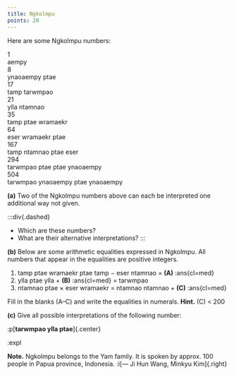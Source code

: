 ```yaml
---
title: Ngkolmpu
points: 20
---
```


Here are some Ngkolmpu numbers:

<div style="margin-bottom: 1em; overflow: hidden;">
	<div class="row"><div class="two columns textAlignRight">1</div> <div class="ten columns">aempy</div></div>
	<div class="row"><div class="two columns textAlignRight">8</div> <div class="ten columns">ynaoaempy ptae</div></div>
	<div class="row"><div class="two columns textAlignRight">17</div> <div class="ten columns">tamp tarwmpao</div></div>
	<div class="row"><div class="two columns textAlignRight">21</div> <div class="ten columns">ylla ntamnao</div></div>
	<div class="row"><div class="two columns textAlignRight">35</div> <div class="ten columns">tamp ptae wramaekr</div></div>
	<div class="row"><div class="two columns textAlignRight">64</div> <div class="ten columns">eser wramaekr ptae</div></div>
	<div class="row"><div class="two columns textAlignRight">167</div> <div class="ten columns">tamp ntamnao ptae eser</div></div>
	<div class="row"><div class="two columns textAlignRight">294</div> <div class="ten columns">tarwmpao ptae ptae ynaoaempy</div></div>
	<div class="row"><div class="two columns textAlignRight">504</div> <div class="ten columns">tarwmpao ynaoaempy ptae ynaoaempy</div></div>
</div>

**(a)** Two of the Ngkolmpu numbers above can each be interpreted one additional way not
given.

:::div{.dashed}
- Which are these numbers?
- What are their alternative interpretations?
:::

**(b)** Below are some arithmetic equalities expressed in Ngkolmpu. All numbers that appear
in the equalities are positive integers.

1. tamp ptae wramaekr ptae tamp − eser ntamnao = **(A)** :ans{cl=med}
2. ylla ptae ylla + **(B)** :ans{cl=med} = tarwmpao
3. ntamnao ptae × eser wramaekr = ntamnao ntamnao + **(C)** :ans{cl=med}

Fill in the blanks (A–C) and write the equalities in numerals. **Hint.** (C) < 200

**(c)** Give all possible interpretations of the following number:

:p[**tarwmpao ylla ptae**]{.center}

:expl

**Note.** Ngkolmpu belongs to the Yam family. It is spoken by approx. 100 people in Papua
province, Indonesia. :i[— Ji Hun Wang, Minkyu Kim]{.right}